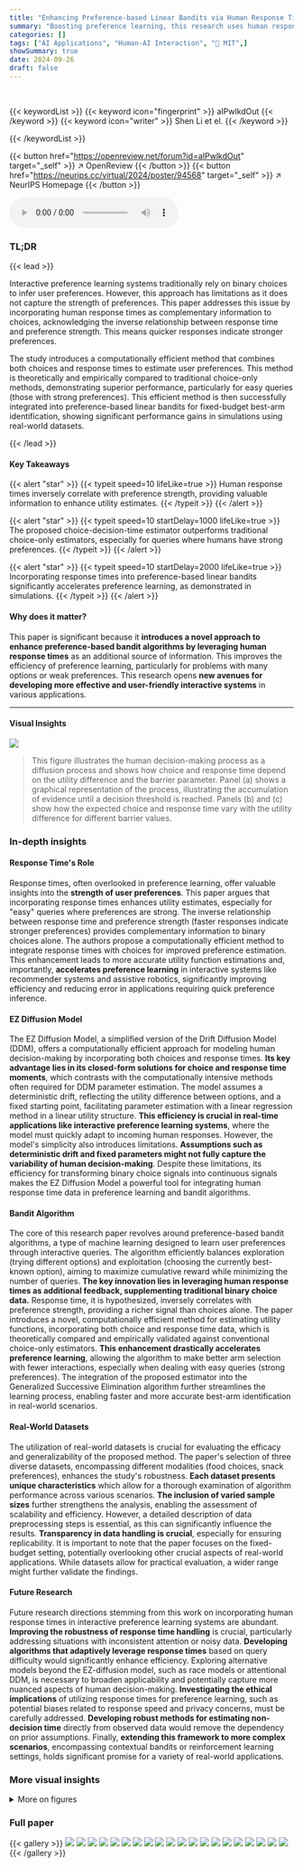 ```yaml
---
title: "Enhancing Preference-based Linear Bandits via Human Response Time"
summary: "Boosting preference learning, this research uses human response times to improve linear bandit algorithms, significantly accelerating preference identification."
categories: []
tags: ["AI Applications", "Human-AI Interaction", "🏢 MIT",]
showSummary: true
date: 2024-09-26
draft: false
---
```


<br>

{{< keywordList >}}
{{< keyword icon="fingerprint" >}} aIPwlkdOut {{< /keyword >}}
{{< keyword icon="writer" >}} Shen Li et el. {{< /keyword >}}
 
{{< /keywordList >}}

{{< button href="https://openreview.net/forum?id=aIPwlkdOut" target="_self" >}}
↗ OpenReview
{{< /button >}}
{{< button href="https://neurips.cc/virtual/2024/poster/94568" target="_self" >}}
↗ NeurIPS Homepage
{{< /button >}}


<audio controls>
    <source src="https://ai-paper-reviewer.com/aIPwlkdOut/podcast.wav" type="audio/wav">
    Your browser does not support the audio element.
</audio>


### TL;DR


{{< lead >}}

Interactive preference learning systems traditionally rely on binary choices to infer user preferences. However, this approach has limitations as it does not capture the strength of preferences.  This paper addresses this issue by incorporating human response times as complementary information to choices, acknowledging the inverse relationship between response time and preference strength.  This means quicker responses indicate stronger preferences.

The study introduces a computationally efficient method that combines both choices and response times to estimate user preferences.  This method is theoretically and empirically compared to traditional choice-only methods, demonstrating superior performance, particularly for easy queries (those with strong preferences). This efficient method is then successfully integrated into preference-based linear bandits for fixed-budget best-arm identification, showing significant performance gains in simulations using real-world datasets.

{{< /lead >}}


#### Key Takeaways

{{< alert "star" >}}
{{< typeit speed=10 lifeLike=true >}} Human response times inversely correlate with preference strength, providing valuable information to enhance utility estimates. {{< /typeit >}}
{{< /alert >}}

{{< alert "star" >}}
{{< typeit speed=10 startDelay=1000 lifeLike=true >}} The proposed choice-decision-time estimator outperforms traditional choice-only estimators, especially for queries where humans have strong preferences. {{< /typeit >}}
{{< /alert >}}

{{< alert "star" >}}
{{< typeit speed=10 startDelay=2000 lifeLike=true >}} Incorporating response times into preference-based linear bandits significantly accelerates preference learning, as demonstrated in simulations. {{< /typeit >}}
{{< /alert >}}

#### Why does it matter?
This paper is significant because it **introduces a novel approach to enhance preference-based bandit algorithms by leveraging human response times** as an additional source of information.  This improves the efficiency of preference learning, particularly for problems with many options or weak preferences. This research opens **new avenues for developing more effective and user-friendly interactive systems** in various applications.

------
#### Visual Insights



![](https://ai-paper-reviewer.com/aIPwlkdOut/figures_2_1.jpg)

> This figure illustrates the human decision-making process as a diffusion process and shows how choice and response time depend on the utility difference and the barrier parameter.  Panel (a) shows a graphical representation of the process, illustrating the accumulation of evidence until a decision threshold is reached. Panels (b) and (c) show how the expected choice and response time vary with the utility difference for different barrier values.







### In-depth insights


#### Response Time's Role
Response times, often overlooked in preference learning, offer valuable insights into the **strength of user preferences**.  This paper argues that incorporating response times enhances utility estimates, especially for "easy" queries where preferences are strong. The inverse relationship between response time and preference strength (faster responses indicate stronger preferences) provides complementary information to binary choices alone. The authors propose a computationally efficient method to integrate response times with choices for improved preference estimation.  This enhancement leads to more accurate utility function estimations and, importantly, **accelerates preference learning** in interactive systems like recommender systems and assistive robotics, significantly improving efficiency and reducing error in applications requiring quick preference inference.

#### EZ Diffusion Model
The EZ Diffusion Model, a simplified version of the Drift Diffusion Model (DDM), offers a computationally efficient approach for modeling human decision-making by incorporating both choices and response times.  **Its key advantage lies in its closed-form solutions for choice and response time moments**, which contrasts with the computationally intensive methods often required for DDM parameter estimation.  The model assumes a deterministic drift, reflecting the utility difference between options, and a fixed starting point, facilitating parameter estimation with a linear regression method in a linear utility structure.  **This efficiency is crucial in real-time applications like interactive preference learning systems**, where the model must quickly adapt to incoming human responses.  However, the model's simplicity also introduces limitations.  **Assumptions such as deterministic drift and fixed parameters might not fully capture the variability of human decision-making**. Despite these limitations, its efficiency for transforming binary choice signals into continuous signals makes the EZ Diffusion Model a powerful tool for integrating human response time data in preference learning and bandit algorithms.

#### Bandit Algorithm
The core of this research paper revolves around preference-based bandit algorithms, a type of machine learning designed to learn user preferences through interactive queries.  The algorithm efficiently balances exploration (trying different options) and exploitation (choosing the currently best-known option), aiming to maximize cumulative reward while minimizing the number of queries.  **The key innovation lies in leveraging human response times as additional feedback, supplementing traditional binary choice data.** Response time, it is hypothesized, inversely correlates with preference strength, providing a richer signal than choices alone.  The paper introduces a novel, computationally efficient method for estimating utility functions, incorporating both choice and response time data, which is theoretically compared and empirically validated against conventional choice-only estimators.  **This enhancement drastically accelerates preference learning**, allowing the algorithm to make better arm selection with fewer interactions, especially when dealing with easy queries (strong preferences).  The integration of the proposed estimator into the Generalized Successive Elimination algorithm further streamlines the learning process, enabling faster and more accurate best-arm identification in real-world scenarios.

#### Real-World Datasets
The utilization of real-world datasets is crucial for evaluating the efficacy and generalizability of the proposed method.  The paper's selection of three diverse datasets, encompassing different modalities (food choices, snack preferences), enhances the study's robustness.  **Each dataset presents unique characteristics** which allow for a thorough examination of algorithm performance across various scenarios.  **The inclusion of varied sample sizes** further strengthens the analysis, enabling the assessment of scalability and efficiency.  However, a detailed description of data preprocessing steps is essential, as this can significantly influence the results.  **Transparency in data handling is crucial**, especially for ensuring replicability. It is important to note that the paper focuses on the fixed-budget setting, potentially overlooking other crucial aspects of real-world applications. While datasets allow for practical evaluation, a wider range might further validate the findings.

#### Future Research
Future research directions stemming from this work on incorporating human response times in interactive preference learning systems are abundant.  **Improving the robustness of response time handling** is crucial, particularly addressing situations with inconsistent attention or noisy data.  **Developing algorithms that adaptively leverage response times** based on query difficulty would significantly enhance efficiency.  Exploring alternative models beyond the EZ-diffusion model, such as race models or attentional DDM, is necessary to broaden applicability and potentially capture more nuanced aspects of human decision-making.  **Investigating the ethical implications** of utilizing response times for preference learning, such as potential biases related to response speed and privacy concerns, must be carefully addressed.  **Developing robust methods for estimating non-decision time** directly from observed data would remove the dependency on prior assumptions. Finally, **extending this framework to more complex scenarios**, encompassing contextual bandits or reinforcement learning settings, holds significant promise for a variety of real-world applications.


### More visual insights

<details>
<summary>More on figures
</summary>


![](https://ai-paper-reviewer.com/aIPwlkdOut/figures_5_1.jpg)

> This figure shows the key terms from the theoretical analysis comparing the choice-decision-time estimator and choice-only estimator.  Panel (a) compares the asymptotic variances, highlighting how incorporating response times makes easy queries more informative.  Panel (b) compares the weights in non-asymptotic concentration bounds, showing similar trends.


![](https://ai-paper-reviewer.com/aIPwlkdOut/figures_8_1.jpg)

> This figure compares the estimation performance of three GSE variations using synthetic data. The x-axis represents the barrier *a*, and the y-axis represents the scaling factor *cz*.  Each heatmap shows the error probability of incorrectly identifying the best arm. The results demonstrate that the choice-decision-time estimator consistently outperforms the choice-only estimator, especially when queries are easy (high *cz*).


![](https://ai-paper-reviewer.com/aIPwlkdOut/figures_9_1.jpg)

> Figure 4 presents the best-arm identification error probability for six GSE variations across three datasets and two budgets. Each plot shows violin and box plots summarizing error probabilities from 300 simulations, with error bars illustrating the range and distribution of results. The variations represent different combinations of experimental design and utility estimator.


![](https://ai-paper-reviewer.com/aIPwlkdOut/figures_28_1.jpg)

> This figure shows the best-arm identification error probability as a function of budget for six different GSE variations using the food-risk dataset.  Violin plots and box plots are used to show the distributions of error probabilities. The results indicate that the choice-decision-time estimator consistently outperforms the choice-only estimators in the task.


![](https://ai-paper-reviewer.com/aIPwlkdOut/figures_30_1.jpg)

> This figure compares the performance of three GSE variations in estimating human preferences (θ*) from synthetic data.  The three variations differ in their approach to using response times (choice-decision-time estimator vs. choice-only estimator) and the query selection strategy (transductive vs hard-query design). The heatmaps show the error probability of identifying the best arm as a function of arm scaling factor (cz, representing query easiness) and decision barrier (a, representing human decision making conservativeness).  The figure demonstrates that incorporating response times significantly improves estimation, especially when queries are easy (large cz).


![](https://ai-paper-reviewer.com/aIPwlkdOut/figures_31_1.jpg)

> This figure compares the performance of six different GSE variations on the food-risk dataset using a violin plot. The x-axis shows different budgets, and the y-axis shows the error probability. Each violin plot represents the distribution of error probabilities across multiple simulations for a specific GSE variation. The plot shows that incorporating response time into the estimator consistently outperforms the traditional choice-only estimators across various budgets.


![](https://ai-paper-reviewer.com/aIPwlkdOut/figures_33_1.jpg)

> This figure shows the result of tuning the elimination parameter (η) in the GSE algorithm for six different variations.  Each plot represents a different GSE variation and displays the best-arm identification error probability as a function of η.  Violin plots show the distribution of errors and box plots summarize the central tendencies, offering insights into the effectiveness of the various GSE setups for different η values and offering the best choice of η for each algorithm. The data is from the snack dataset with choices (-1 or 1) [39].


![](https://ai-paper-reviewer.com/aIPwlkdOut/figures_34_1.jpg)

> Figure 5 shows the best-arm identification error probability across different GSE variations for varying budgets.  The violin plots and overlaid box plots illustrate the distribution of error probabilities across multiple simulations.  It is based on the food-risk dataset and displays the performance of various algorithms at different time budgets for identifying the best arm.


</details>






### Full paper

{{< gallery >}}
<img src="https://ai-paper-reviewer.com/aIPwlkdOut/1.png" class="grid-w50 md:grid-w33 xl:grid-w25" />
<img src="https://ai-paper-reviewer.com/aIPwlkdOut/2.png" class="grid-w50 md:grid-w33 xl:grid-w25" />
<img src="https://ai-paper-reviewer.com/aIPwlkdOut/3.png" class="grid-w50 md:grid-w33 xl:grid-w25" />
<img src="https://ai-paper-reviewer.com/aIPwlkdOut/4.png" class="grid-w50 md:grid-w33 xl:grid-w25" />
<img src="https://ai-paper-reviewer.com/aIPwlkdOut/5.png" class="grid-w50 md:grid-w33 xl:grid-w25" />
<img src="https://ai-paper-reviewer.com/aIPwlkdOut/6.png" class="grid-w50 md:grid-w33 xl:grid-w25" />
<img src="https://ai-paper-reviewer.com/aIPwlkdOut/7.png" class="grid-w50 md:grid-w33 xl:grid-w25" />
<img src="https://ai-paper-reviewer.com/aIPwlkdOut/8.png" class="grid-w50 md:grid-w33 xl:grid-w25" />
<img src="https://ai-paper-reviewer.com/aIPwlkdOut/9.png" class="grid-w50 md:grid-w33 xl:grid-w25" />
<img src="https://ai-paper-reviewer.com/aIPwlkdOut/10.png" class="grid-w50 md:grid-w33 xl:grid-w25" />
<img src="https://ai-paper-reviewer.com/aIPwlkdOut/11.png" class="grid-w50 md:grid-w33 xl:grid-w25" />
<img src="https://ai-paper-reviewer.com/aIPwlkdOut/12.png" class="grid-w50 md:grid-w33 xl:grid-w25" />
<img src="https://ai-paper-reviewer.com/aIPwlkdOut/13.png" class="grid-w50 md:grid-w33 xl:grid-w25" />
<img src="https://ai-paper-reviewer.com/aIPwlkdOut/14.png" class="grid-w50 md:grid-w33 xl:grid-w25" />
<img src="https://ai-paper-reviewer.com/aIPwlkdOut/15.png" class="grid-w50 md:grid-w33 xl:grid-w25" />
<img src="https://ai-paper-reviewer.com/aIPwlkdOut/16.png" class="grid-w50 md:grid-w33 xl:grid-w25" />
<img src="https://ai-paper-reviewer.com/aIPwlkdOut/17.png" class="grid-w50 md:grid-w33 xl:grid-w25" />
<img src="https://ai-paper-reviewer.com/aIPwlkdOut/18.png" class="grid-w50 md:grid-w33 xl:grid-w25" />
<img src="https://ai-paper-reviewer.com/aIPwlkdOut/19.png" class="grid-w50 md:grid-w33 xl:grid-w25" />
<img src="https://ai-paper-reviewer.com/aIPwlkdOut/20.png" class="grid-w50 md:grid-w33 xl:grid-w25" />
{{< /gallery >}}
